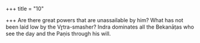 +++
title = "10"

+++
Are there great powers that are unassailable by him? What has not been  laid low by the Vr̥tra-smasher?
Indra dominates all the Bekanāṭas who see the day and the Paṇis
through his will.